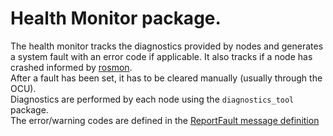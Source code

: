 # Health Monitor package.
The health monitor tracks the diagnostics provided by nodes and generates a system fault with an error code if applicable. It also tracks if a node has crashed informed by [rosmon](http://wiki.ros.org/rosmon).  
After a fault has been set, it has to be cleared manually (usually through the OCU).  
Diagnostics are performed by each node using the `diagnostics_tool` package.  
The error/warning codes are defined in the [ReportFault message definition](msg/ReportFault.msg)
